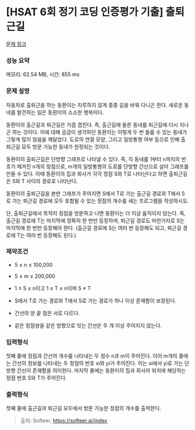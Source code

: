 # [HSAT 6회 정기 코딩 인증평가 기출] 출퇴근길

[문제 링크](https://softeer.ai/practice/6248) 

### 성능 요약

메모리: 62.54 MB, 시간: 855 ms

### 문제 설명
자동차로 출퇴근을 하는 동환이는 지루하지 않게 종종 길을 바꿔 다니곤 한다. 새로운 동네를 발견하는 일은 동환이의 소소한 행복이다.

동환이의 출근길과 퇴근길은 가끔 겹친다. 즉, 출근길에 들른 동네를 퇴근길에 다시 지나곤 하는 것이다. 이에 대해 곰곰이 생각하던 동환이는 이렇게 두 번 들를 수 있는 동네가 그렇게 많지 않음을 깨달았다. 도로의 연결 모양, 그리고 일방통행 여부 등으로 인해 출퇴근길 모두 방문 가능한 동네가 한정되는 것이다.

동환이의 출퇴근길은 단방향 그래프로 나타낼 수 있다. 즉, 각 동네를 1부터 n까지의 번호가 매겨진 n개의 정점으로, m개의 일방통행의 도로를 단방향 간선으로 삼아 그래프를 만들 수 있다. 이때 동환이의 집과 회사가 각각 정점 S와 T로 나타난다고 하면 출퇴근길은 S와 T 사이의 경로로 나타난다.

동환이의 출퇴근길을 본딴 그래프가 주어지면 S에서 T로 가는 출근길 경로와 T에서 S로 가는 퇴근길 경로에 모두 포함될 수 있는 정점의 개수를 세는 프로그램을 작성하시오.

단, 출퇴근길에서 목적지 정점을 방문하고 나면 동환이는 더 이상 움직이지 않는다. 즉, 출근길 경로에 T는 마지막에 정확히 한 번만 등장하며, 퇴근길 경로도 마찬가지로 S는 마지막에 한 번만 등장해야 한다. (출근길 경로에 S는 여러 번 등장해도 되고, 퇴근길 경로에 T는 여러 번 등장해도 된다.)

### 제약조건
* 5 ≤ n ≤ 100,000

* 5 ≤ m ≤ 200,000

* 1 ≤ S ≤ n이고 1 ≤ T ≤ n이며 S ≠ T

* S에서 T로 가는 경로와 T에서 S로 가는 경로가 하나 이상 존재함이 보장된다.

* 간선의 양 끝 점은 서로 다르다.

* 같은 정점쌍을 같은 방향으로 잇는 간선은 두 개 이상 주어지지 않는다.

### 입력형식
첫째 줄에 정점과 간선의 개수를 나타내는 두 정수 n과 m이 주어진다. 이어 m개의 줄에는 간선의 정보를 나타내는 두 정점의 번호 xi와 yi가 주어진다. 이는 xi에서 yi로 가는 단방향 간선이 존재함을 의미한다. 마지막 줄에는 동환이의 집과 회사의 위치에 해당하는 정점 번호 S와 T가 주어진다.

### 출력형식
첫째 줄에 출근길과 퇴근길 모두에서 방문 가능한 정점의 개수를 출력한다.

> 출처: Softeer, https://softeer.ai/index

